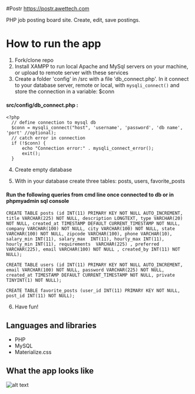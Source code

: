 #Postr
https://postr.awettech.com

PHP job posting board site. Create, edit, save postings.

# How to run the app
1. Fork/clone repo
2. Install XAMPP to run local Apache and MySql servers on your machine, or upload to remote server with these services
3. Create a folder 'config' in /src with a file 'db_connect.php'. In it connect to your database server, remote or local, with `mysqli_connect()` and store the connection in a variable: $conn

#### src/config/db_connect.php :
```
<?php
  // define connection to mysql db
  $conn = mysqli_connect("host", 'username', 'password', 'db name', 'port' //optional);
  // catch error in connection
  if (!$conn) {
      echo "Connection error:" . mysqli_connect_error();
      exit();
  }

```
4. Create empty database

5. With in your database create three tables: posts, users, favorite_posts
 #### Run the following queries from cmd line once connected to db or in phpmyadmin sql console
 ```
 CREATE TABLE posts (id INT(11) PRIMARY KEY NOT NULL AUTO_INCREMENT, title VARCHAR(225) NOT NULL, description LONGTEXT, type VARCHAR(20) NOT NULL, created_at TIMESTAMP DEFAULT CURRENT_TIMESTAMP NOT NULL, company VARCHAR(100) NOT NULL, city VARCHAR(100) NOT NULL, state VARCHAR(100) NOT NULL, zipcode VARCHAR(100), phone VARCHAR(10), salary_min INT(11), salary_max  INT(11), hourly_max INT(11), hourly_min INT(11), requirements  VARCHAR(225) , preferred  VARCHAR(225), email VARCHAR(100) NOT NULL , created_by INT(11) NOT NULL);

 CREATE TABLE users (id INT(11) PRIMARY KEY NOT NULL AUTO_INCREMENT, email VARCHAR(100) NOT NULL, password VARCHAR(225) NOT NULL, created_at TIMESTAMP DEFAULT CURRENT_TIMESTAMP NOT NULL, private TINYINT(1) NOT NULL);

 CREATE TABLE favorite_posts (user_id INT(11) PRIMARY KEY NOT NULL, post_id INT(11) NOT NULL);
  ```
6. Have fun!

## Languages and libraries
* PHP
* MySQL
* Materialize.css


## What the app looks like
![alt text](https://imgur.com/tPgpEG7.gif)
